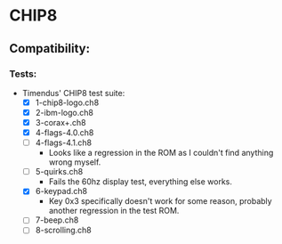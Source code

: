 # CHIP8

## Compatibility:

### Tests:

- Timendus' CHIP8 test suite:
    - [x] 1-chip8-logo.ch8
    - [x] 2-ibm-logo.ch8
    - [x] 3-corax+.ch8
    - [x] 4-flags-4.0.ch8
    - [ ] 4-flags-4.1.ch8
        - Looks like a regression in the ROM as I couldn't find anything wrong myself.
    - [ ] 5-quirks.ch8
        - Fails the 60hz display test, everything else works.
    - [x] 6-keypad.ch8
        - Key 0x3 specifically doesn't work for some reason, probably another regression in the test ROM.
    - [ ] 7-beep.ch8
    - [ ] 8-scrolling.ch8